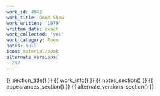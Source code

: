 ```yaml
---
work_id: 4942
work_title: Good Show
work_written: '1979'
written_date: exact
work_collected: 'yes'
work_category: Poem
notes: null
icon: material/book
alternate_versions:
- 287
---
```


{{ section_title() }}
{{ work_info() }}
{{ notes_section() }}
{{ appearances_section() }}
{{ alternate_versions_section() }}